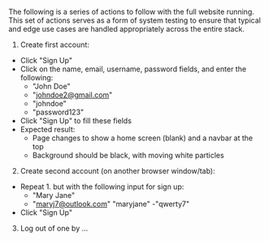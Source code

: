 The following is a series of actions to follow with the full website running.
This set of actions serves as a form of system testing to ensure that typical and edge use cases are handled appropriately across the entire stack.

1. Create first account:

-   Click "Sign Up"
-   Click on the name, email, username, password fields, and enter the following:
    -   "John Doe"
    -   "johndoe2@gmail.com"
    -   "johndoe"
    -   "password123"
-   Click "Sign Up" to fill these fields
-   Expected result:
    -   Page changes to show a home screen (blank) and a navbar at the top
    -   Background should be black, with moving white particles

2. Create second account (on another browser window/tab):

-   Repeat 1. but with the following input for sign up:
    -   "Mary Jane"
    -   "maryj7@outlook.com"
        "maryjane"
        -"qwerty7"
-   Click "Sign Up"

3. Log out of one by ...
